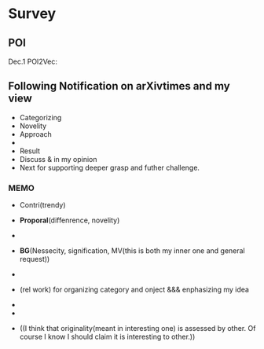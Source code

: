 # Survey

## POI

Dec.1 POI2Vec: 

##  Following Notification on arXivtimes and my view

- Categorizing
- Novelity
- Approach
- 
- Result
- Discuss & in my opinion
- Next for supporting deeper grasp and futher challenge.






### MEMO

- Contri(trendy) 
- **Proporal**(diffenrence, novelity)
- 
- **BG**(Nessecity, signification,   MV(this is both my inner one and general request))
-

- (rel work) for organizing category and onject   &&& enphasizing my idea
- 
-
- ((I think that originality(meant in interesting one) is assessed by other. Of course I know I should claim it is interesting to other.))
